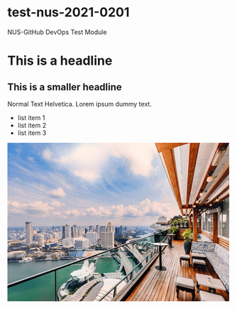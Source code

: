 # test-nus-2021-0201
NUS-GitHub DevOps Test Module 
# This is a headline
## This is a smaller headline

Normal Text Helvetica. Lorem ipsum dummy text.
* list item 1
* list item 2
* list item 3 

![](lavo2.png)
